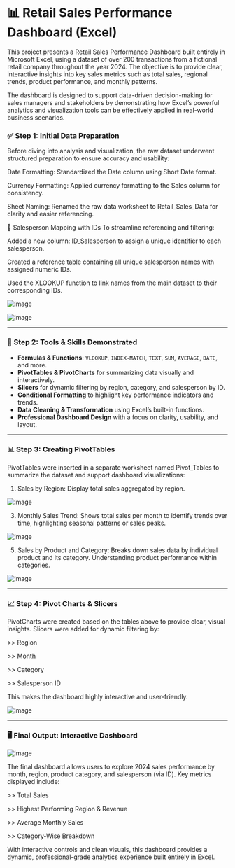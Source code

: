# 📊 Retail Sales Performance Dashboard (Excel)
This project presents a Retail Sales Performance Dashboard built entirely in Microsoft Excel, using a dataset of over 200 transactions from a fictional retail company throughout the year 2024. The objective is to provide clear, interactive insights into key sales metrics such as total sales, regional trends, product performance, and monthly patterns.

The dashboard is designed to support data-driven decision-making for sales managers and stakeholders by demonstrating how Excel’s powerful analytics and visualization tools can be effectively applied in real-world business scenarios.




### ✅ Step 1: Initial Data Preparation
Before diving into analysis and visualization, the raw dataset underwent structured preparation to ensure accuracy and usability:

Date Formatting: Standardized the Date column using Short Date format.

Currency Formatting: Applied currency formatting to the Sales column for consistency.

Sheet Naming: Renamed the raw data worksheet to Retail_Sales_Data for clarity and easier referencing.

👥 Salesperson Mapping with IDs
To streamline referencing and filtering:

Added a new column: ID_Salesperson to assign a unique identifier to each salesperson.

Created a reference table containing all unique salesperson names with assigned numeric IDs.

Used the XLOOKUP function to link names from the main dataset to their corresponding IDs.

  ![image](https://github.com/user-attachments/assets/72a2e73c-f685-45cd-a776-af79e562aa69)
  

![image](https://github.com/user-attachments/assets/d1b6e9f5-9400-4df5-819c-c3265d00e13d)

---

### 🔧 Step 2: Tools & Skills Demonstrated

- **Formulas & Functions**:  `VLOOKUP`, `INDEX-MATCH`, `TEXT`, `SUM`, `AVERAGE`, `DATE`, and more.
- **PivotTables & PivotCharts** for summarizing data visually and interactively.
- **Slicers** for dynamic filtering by region, category, and salesperson by ID.
- **Conditional Formatting** to highlight key performance indicators and trends.
- **Data Cleaning & Transformation** using Excel’s built-in functions.
- **Professional Dashboard Design** with a focus on clarity, usability, and layout.

---
### 📊 Step 3: Creating PivotTables
PivotTables were inserted in a separate worksheet named Pivot_Tables to summarize the dataset and support dashboard visualizations:
1.	Sales by Region: Display total sales aggregated by region.
   
 ![image](https://github.com/user-attachments/assets/933dad92-ca30-4b49-97ee-76f15b0c2d85)


3.	Monthly Sales Trend: Shows total sales per month to identify trends over time, highlighting seasonal patterns or sales peaks.
   
 ![image](https://github.com/user-attachments/assets/7ff122a5-d99d-45e8-9567-30d796862237)


5.	Sales by Product and Category: Breaks down sales data by individual product and its category. Understanding product performance within categories.
   
 ![image](https://github.com/user-attachments/assets/342f05a4-0c9c-4ac6-a8f5-868d6911e86a)

---
### 📈 Step 4: Pivot Charts & Slicers
PivotCharts were created based on the tables above to provide clear, visual insights. Slicers were added for dynamic filtering by:

  _>>_ Region

  _>>_ Month

  _>>_ Category

  _>>_ Salesperson ID

This makes the dashboard highly interactive and user-friendly.

 ![image](https://github.com/user-attachments/assets/74efcb03-0eef-4bb5-a8c7-2d349ad15d74)

---
### 🖥️ Final Output: Interactive Dashboard

![image](https://github.com/user-attachments/assets/8eb4a2d8-d128-4726-87ab-84d6f592d55c)

The final dashboard allows users to explore 2024 sales performance by month, region, product category, and salesperson (via ID). Key metrics displayed include:

  _>>_ Total Sales

  _>>_ Highest Performing Region & Revenue

  _>>_ Average Monthly Sales

  _>>_ Category-Wise Breakdown

With interactive controls and clean visuals, this dashboard provides a dynamic, professional-grade analytics experience built entirely in Excel.





